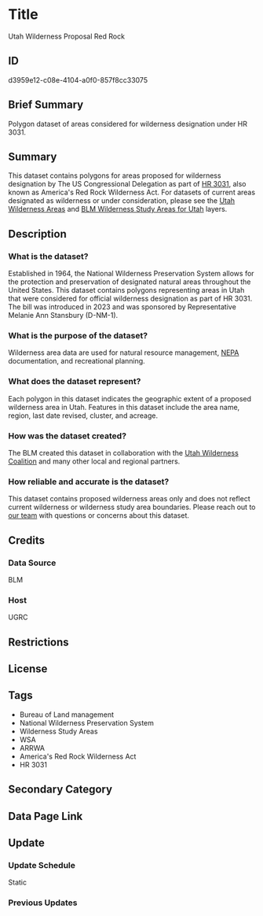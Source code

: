 # Title

Utah Wilderness Proposal Red Rock

## ID

d3959e12-c08e-4104-a0f0-857f8cc33075

## Brief Summary

Polygon dataset of areas considered for wilderness designation under HR 3031.

## Summary

This dataset contains polygons for areas proposed for wilderness designation by The US Congressional Delegation as part of [HR 3031](https://www.congress.gov/bill/118th-congress/house-bill/3031/text), also known as America's Red Rock Wilderness Act. For datasets of current areas designated as wilderness or under consideration, please see the [Utah Wilderness Areas](https://gis.utah.gov/products/sgid/boundaries/wilderness/) and [BLM Wilderness Study Areas for Utah](https://gis.utah.gov/products/sgid/boundaries/blm-wilderness-study-areas/) layers.

## Description

### What is the dataset?

Established in 1964, the National Wilderness Preservation System allows for the protection and preservation of designated natural areas throughout the United States. This dataset contains polygons representing areas in Utah that were considered for official wilderness designation as part of HR 3031. The bill was introduced in 2023 and was sponsored by Representative Melanie Ann Stansbury (D-NM-1).

### What is the purpose of the dataset?

Wilderness area data are used for natural resource management, [NEPA](https://www.epa.gov/nepa) documentation, and recreational planning.

### What does the dataset represent?

Each polygon in this dataset indicates the geographic extent of a proposed wilderness area in Utah. Features in this dataset include the area name, region, last date revised, cluster, and acreage.

### How was the dataset created?

The BLM created this dataset in collaboration with the [Utah Wilderness Coalition](https://protectwildutah.org/) and many other local and regional partners.

### How reliable and accurate is the dataset?

This dataset contains proposed wilderness areas only and does not reflect current wilderness or wilderness study area boundaries. Please reach out to [our team](https://gis.utah.gov/contact/) with questions or concerns about this dataset.

## Credits

### Data Source

BLM

### Host

UGRC

## Restrictions

## License

## Tags

- Bureau of Land management
- National Wilderness Preservation System
- Wilderness Study Areas
- WSA
- ARRWA
- America's Red Rock Wilderness Act
- HR 3031

## Secondary Category

## Data Page Link

## Update

### Update Schedule

Static

### Previous Updates
